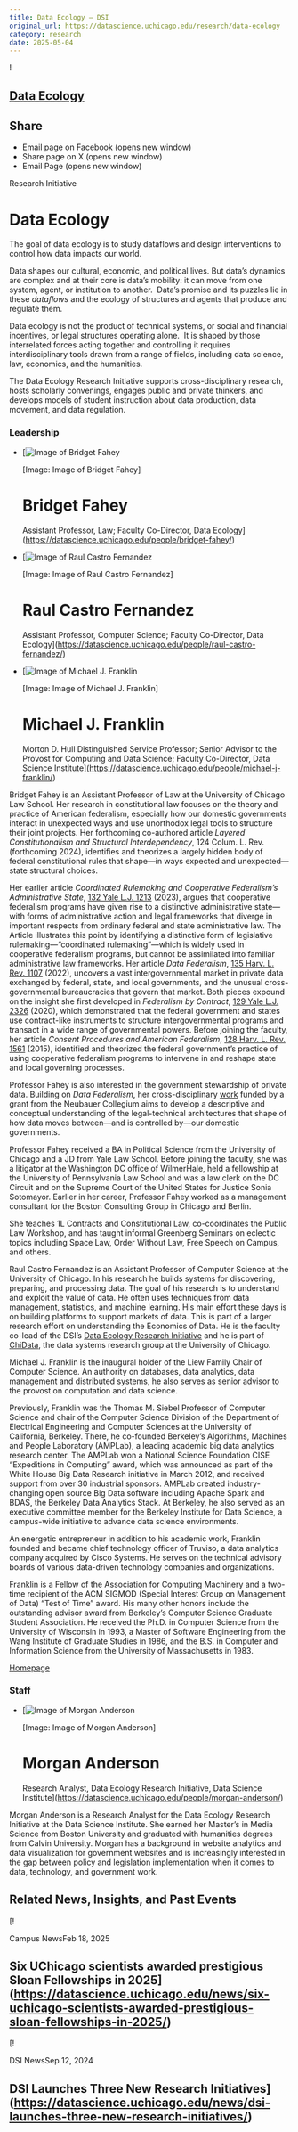 ```yaml
---
title: Data Ecology – DSI
original_url: https://datascience.uchicago.edu/research/data-ecology
category: research
date: 2025-05-04
---
```


!

## [Data Ecology](https://datascience.uchicago.edu/research/data-ecology/)

## Share

* Email page on Facebook (opens new window)
* Share page on X (opens new window)
* Email Page (opens new window)

<!-- Table-like structure detected -->

Research Initiative

# Data Ecology

The goal of data ecology is to study dataflows and design interventions to control how data impacts our world.

Data shapes our cultural, economic, and political lives. But data’s dynamics are complex and at their core is data’s mobility: it can move from one system, agent, or institution to another.  Data’s promise and its puzzles lie in these *dataflows* and the ecology of structures and agents that produce and regulate them. 

Data ecology is not the product of technical systems, or social and financial incentives, or legal structures operating alone.  It is shaped by those interrelated forces acting together and controlling it requires interdisciplinary tools drawn from a range of fields, including data science, law, economics, and the humanities. 

The Data Ecology Research Initiative supports cross-disciplinary research, hosts scholarly convenings, engages public and private thinkers, and develops models of student instruction about data production, data movement, and data regulation.

<!-- Table-like structure detected -->

### Leadership

* [![Image of Bridget Fahey](https://datascience.uchicago.edu/wp-content/uploads/2024/07/Fahey-Bridget--300x300.jpeg)

  [Image: Image of Bridget Fahey]

  # Bridget Fahey

  Assistant Professor, Law; Faculty Co-Director, Data Ecology](https://datascience.uchicago.edu/people/bridget-fahey/)
* [![Image of Raul Castro Fernandez](https://datascience.uchicago.edu/wp-content/uploads/2020/10/raul-head-300x300.jpg)

  [Image: Image of Raul Castro Fernandez]

  # Raul Castro Fernandez

  Assistant Professor, Computer Science; Faculty Co-Director, Data Ecology](https://datascience.uchicago.edu/people/raul-castro-fernandez/)
* [![Image of Michael J. Franklin](https://datascience.uchicago.edu/wp-content/uploads/2019/09/Franklin-300x300.jpeg)

  [Image: Image of Michael J. Franklin]

  # Michael J. Franklin

  Morton D. Hull Distinguished Service Professor; Senior Advisor to the Provost for Computing and Data Science; Faculty Co-Director, Data Science Institute](https://datascience.uchicago.edu/people/michael-j-franklin/)

<!-- Table-like structure detected -->

Bridget Fahey is an Assistant Professor of Law at the University of Chicago Law School. Her research in constitutional law focuses on the theory and practice of American federalism, especially how our domestic governments interact in unexpected ways and use unorthodox legal tools to structure their joint projects. Her forthcoming co-authored article *Layered Constitutionalism and Structural Interdependency*, 124 Colum. L. Rev. (forthcoming 2024), identifies and theorizes a largely hidden body of federal constitutional rules that shape—in ways expected and unexpected—state structural choices.

Her earlier article *Coordinated Rulemaking and Cooperative Federalism’s Administrative State*, [132 Yale L.J. 1213](https://papers.ssrn.com/sol3/papers.cfm?abstract_id=4226284) (2023), argues that cooperative federalism programs have given rise to a distinctive administrative state—with forms of administrative action and legal frameworks that diverge in important respects from ordinary federal and state administrative law. The Article illustrates this point by identifying a distinctive form of legislative rulemaking—“coordinated rulemaking”—which is widely used in cooperative federalism programs, but cannot be assimilated into familiar administrative law frameworks. Her article *Data Federalism*, [135 Harv. L. Rev. 1107](https://papers.ssrn.com/sol3/papers.cfm?abstract_id=4172184) (2022), uncovers a vast intergovernmental market in private data exchanged by federal, state, and local governments, and the unusual cross-governmental bureaucracies that govern that market. Both pieces expound on the insight she first developed in *Federalism by Contract*, [129 Yale L.J. 2326](https://papers.ssrn.com/sol3/papers.cfm?abstract_id=3640469) (2020), which demonstrated that the federal government and states use contract-like instruments to structure intergovernmental programs and transact in a wide range of governmental powers. Before joining the faculty, her article *Consent Procedures and American Federalism*, [128 Harv. L. Rev. 1561](https://papers.ssrn.com/sol3/papers.cfm?abstract_id=2490605) (2015), identified and theorized the federal government’s practice of using cooperative federalism programs to intervene in and reshape state and local governing processes.

Professor Fahey is also interested in the government stewardship of private data. Building on *Data Federalism*, her cross-disciplinary [work](https://neubauercollegium.uchicago.edu/research/government-data-markets-mapping-and-evaluating-problems-in-intergovernmental-data-flows) funded by a grant from the Neubauer Collegium aims to develop a descriptive and conceptual understanding of the legal-technical architectures that shape of how data moves between—and is controlled by—our domestic governments.

Professor Fahey received a BA in Political Science from the University of Chicago and a JD from Yale Law School. Before joining the faculty, she was a litigator at the Washington DC office of WilmerHale, held a fellowship at the University of Pennsylvania Law School and was a law clerk on the DC Circuit and on the Supreme Court of the United States for Justice Sonia Sotomayor. Earlier in her career, Professor Fahey worked as a management consultant for the Boston Consulting Group in Chicago and Berlin.

She teaches 1L Contracts and Constitutional Law, co-coordinates the Public Law Workshop, and has taught informal Greenberg Seminars on eclectic topics including Space Law, Order Without Law, Free Speech on Campus, and others.

<!-- Table-like structure detected -->

Raul Castro Fernandez is an Assistant Professor of Computer Science at the University of Chicago. In his research he builds systems for discovering, preparing, and processing data. The goal of his research is to understand and exploit the value of data. He often uses techniques from data management, statistics, and machine learning. His main effort these days is on building platforms to support markets of data. This is part of a larger research effort on understanding the Economics of Data. He is the faculty co-lead of the DSI’s [Data Ecology Research Initiative](https://datascience.uchicago.edu/research/data-ecology/) and he is part of [ChiData](https://data.cs.uchicago.edu/), the data systems research group at the University of Chicago.

<!-- Table-like structure detected -->

Michael J. Franklin is the inaugural holder of the Liew Family Chair of Computer Science. An authority on databases, data analytics, data management and distributed systems, he also serves as senior advisor to the provost on computation and data science.

Previously, Franklin was the Thomas M. Siebel Professor of Computer Science and chair of the Computer Science Division of the Department of Electrical Engineering and Computer Sciences at the University of California, Berkeley. There, he co-founded Berkeley’s Algorithms, Machines and People Laboratory (AMPLab), a leading academic big data analytics research center. The AMPLab won a National Science Foundation CISE “Expeditions in Computing” award, which was announced as part of the White House Big Data Research initiative in March 2012, and received support from over 30 industrial sponsors. AMPLab created industry-changing open source Big Data software including Apache Spark and BDAS, the Berkeley Data Analytics Stack. At Berkeley, he also served as an executive committee member for the Berkeley Institute for Data Science, a campus-wide initiative to advance data science environments.

An energetic entrepreneur in addition to his academic work, Franklin founded and became chief technology officer of Truviso, a data analytics company acquired by Cisco Systems. He serves on the technical advisory boards of various data-driven technology companies and organizations.

Franklin is a Fellow of the Association for Computing Machinery and a two-time recipient of the ACM SIGMOD (Special Interest Group on Management of Data) “Test of Time” award. His many other honors include the outstanding advisor award from Berkeley’s Computer Science Graduate Student Association. He received the Ph.D. in Computer Science from the University of Wisconsin in 1993, a Master of Software Engineering from the Wang Institute of Graduate Studies in 1986, and the B.S. in Computer and Information Science from the University of Massachusetts in 1983.

[Homepage](https://computerscience.uchicago.edu/people/profile/michael-franklin/)

### Staff

* [![Image of Morgan Anderson](https://datascience.uchicago.edu/wp-content/uploads/2025/04/1668404099204-300x300.jpg)

  [Image: Image of Morgan Anderson]

  # Morgan Anderson

  Research Analyst, Data Ecology Research Initiative, Data Science Institute](https://datascience.uchicago.edu/people/morgan-anderson/)

<!-- Table-like structure detected -->

Morgan Anderson is a Research Analyst for the Data Ecology Research Initiative at the Data Science Institute. She earned her Master’s in Media Science from Boston University and graduated with humanities degrees from Calvin University. Morgan has a background in website analytics and data visualization for government websites and is increasingly interested in the gap between policy and legislation implementation when it comes to data, technology, and government work.

## Related News, Insights, and Past Events

<!-- Table-like structure detected -->

[!

Campus NewsFeb 18, 2025

## Six UChicago scientists awarded prestigious Sloan Fellowships in 2025](https://datascience.uchicago.edu/news/six-uchicago-scientists-awarded-prestigious-sloan-fellowships-in-2025/)
[!

DSI NewsSep 12, 2024

## DSI Launches Three New Research Initiatives](https://datascience.uchicago.edu/news/dsi-launches-three-new-research-initiatives/)